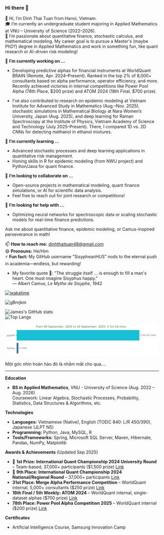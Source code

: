 ### Hi there 👋

👋 Hi, I’m Dinh Thai Tuan from Hanoi, Vietnam.  
🎓 I’m currently an undergraduate student majoring in Applied Mathematics at VNU – University of Science (2022–2026).  
📌 I’m passionate about quantitative finance, stochastic calculus, and mathematical modeling. My career goal is to pursue a Master's (maybe PhD?) degree in Applied Mathematics and work in something fun, like quant research or AI-driven risk modeling!

🔭 **I’m currently working on ...**  
- Developing predictive alphas for financial instruments at WorldQuant BRAIN (Remote, Apr. 2024–Present). Ranked in the top 2% of 8,000+ consultants based on alpha performance, operator efficiency, and more. Recently achieved victories in internal competitions like Power Pool Alpha (78th Place, $200 prize) and ATOM 2024 (18th Final, $700 prize).  

+ I’ve also contributed to research on epidemic modeling at Vietnam Institute for Advanced Study in Mathematics (Aug.–Nov. 2025), stochastic simulations in Mathematical Biology at Nara Women’s University, Japan (Aug. 2025), and deep learning for Raman Spectroscopy at the Institute of Physics, Vietnam Academy of Science and Technology (July 2025–Present). There, I compared 1D vs. 2D CNNs for detecting methanol in ethanol mixtures.

🌱 **I’m currently learning ...**  
- Advanced stochastic processes and deep learning applications in quantitative risk management.  
- Honing skills in R for epidemic modeling (from NWU project) and Python/Java for quant finance.

👯 **I’m looking to collaborate on ...**  
- Open-source projects in mathematical modeling, quant finance simulations, or AI for scientific data analysis.  
- Feel free to reach out for joint research or competitions!

🤔 **I’m looking for help with ...**  
- Optimizing neural networks for spectroscopic data or scaling stochastic models for real-time finance predictions.

Ask me about quantitative finance, epidemic modeling, or Camus-inspired perseverance in math!  

📫 **How to reach me:** dinhthaituan48@gmail.com  
😄 **Pronouns:** He/Him  
⚡ **Fun fact:** My GitHub username "SisypheanHUS" nods to the eternal push in academia—endless, but rewarding!

- My favorite quote 💬: "The struggle itself ... is enough to fill a man's heart. One must imagine Sisyphus happy."  
  — Albert Camus, *Le Mythe de Sisyphe*, 1942  

[![wakatime](https://wakatime.com/badge/user/018d6a49-7696-436f-bee3-e5396b1cc291.svg)](https://wakatime.com/@018d6a49-7696-436f-bee3-e5396b1cc291)  

![gBmjkm](https://github.com/SisypheanHUS/SisypheanHUS/assets/122086282/256a6782-a3ac-44da-9618-ddf940c6af72)  

![James's GitHub stats](https://github-readme-stats.vercel.app/api?username=SisypheanHUS&theme=dark&show_icons=true)  
![Top Langs](https://github-readme-stats.vercel.app/api/top-langs/?username=SisypheanHUS&theme=dark&layout=compact)  

<img src="https://github.com/SisypheanHUS/SisypheanHUS/blob/main/images/stat.svg" alt="Activity Update" width="500" />  

Một góc nhìn hoàn hảo đó là nhắm mắt cho qua....

---

**Education**  
- **BS in Applied Mathematics**, VNU - University of Science (Aug. 2022 – Aug. 2026)  
  Coursework: Linear Algebra, Stochastic Processes, Probability, Statistics, Data Structures & Algorithms, etc.  

**Technologies**  
- **Languages:** Vietnamese (Native), English (TOEIC 840: L/R 450/390), Japanese (JLPT N5)  
- **Programming:** Python, Java, MySQL, R  
- **Tools/Frameworks:** Spring, Microsoft SQL Server, Maven, Hibernate, Pandas, NumPy, Matplotlib  

**Awards & Achievements** (Updated Sep 2025)  
- 🥇 **1st Prize: International Quant Championship 2024 University Round** – Team-based, 37,000+ participants ($1,500 prize) [Link](https://example-link-to-iqc)  
- 🥉 **9th Place: International Quant Championship 2024 National/Regional Round** – 37,000+ participants [Link](https://example-link-to-iqc)  
- **31st Place: Merge Alpha Performance Competition** – WorldQuant internal, 5,000+ consultants ($250 prize) [Link](https://example-link-to-worldquant)  
- **18th Final / 5th Weekly: ATOM 2024** – WorldQuant internal, single-dataset alphas ($700 prize) [Link](https://example-link-to-worldquant)  
- **78th Place: Power Pool Alpha Competition 2025** – WorldQuant internal ($200 prize) [Link](https://example-link-to-worldquant)  

**Certificates**  
- Artificial Intelligence Course, Samsung Innovation Camp  

<!-- **SisypheanHUS/SisypheanHUS** is a ✨ _special_ ✨ repository because its `README.md` appears on your GitHub profile. -->

